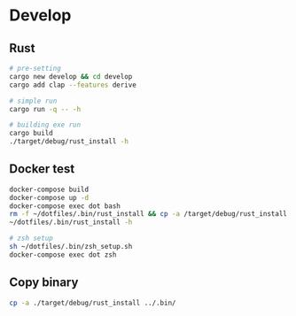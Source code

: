 # Develop

## Rust

```bash
# pre-setting
cargo new develop && cd develop
cargo add clap --features derive

# simple run
cargo run -q -- -h

# building exe run
cargo build
./target/debug/rust_install -h
```

## Docker test

```bash
docker-compose build
docker-compose up -d
docker-compose exec dot bash
rm -f ~/dotfiles/.bin/rust_install && cp -a /target/debug/rust_install ~/dotfiles/.bin/
~/dotfiles/.bin/rust_install -h

# zsh setup
sh ~/dotfiles/.bin/zsh_setup.sh
docker-compose exec dot zsh
```

## Copy binary

```bash
cp -a ./target/debug/rust_install ../.bin/
```
